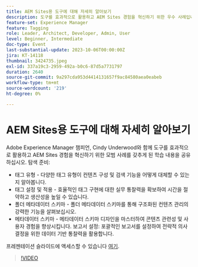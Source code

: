 ```yaml
---
title: AEM Sites용 도구에 대해 자세히 알아보기
description: 도구를 효과적으로 활용하고 AEM Sites 경험을 혁신하기 위한 우수 사례입니다. 태그 유형 다양한 태그 유형이 컨텐츠 구성 및 검색 기능을 어떻게 과대평가할 수 있는지 알아봅니다.  태그 설정 및 적용 효율적인 태그 구현에 대한 실무 통찰력을 확보하여 시간을 절약하고 생산성을 높일 수 있습니다.  폴더 메타데이터 스키마 폴더 메타데이터 스키마를 통해 구조화된 컨텐츠 관리의 강력한 기능을 살펴보십시오.메타데이터 스키마는 메타데이터 스키마 디자인을 마스터하여 컨텐츠 관련성과 사용자 경험을 향상시킵니다. 보고서 설정 포괄적인 보고서를 설정하여 전략적 의사 결정을 위한 데이터 기반 통찰력을 활용합니다.여기에서 프레젠테이션 슬라이드에 액세스할 수 있습니다.
feature-set: Experience Manager
feature: Tagging
role: Leader, Architect, Developer, Admin, User
level: Beginner, Intermediate
doc-type: Event
last-substantial-update: 2023-10-06T00:00:00Z
jira: KT-14118
thumbnail: 3424735.jpeg
exl-id: 337a19c3-2959-492a-b0c6-87d5a7731797
duration: 2640
source-git-commit: 9a297cda953d4414131657f9ac84580aea0eabeb
workflow-type: tm+mt
source-wordcount: '219'
ht-degree: 0%

---
```


# AEM Sites용 도구에 대해 자세히 알아보기

Adobe Experience Manager 챔피언, Cindy Underwood와 함께 도구를 효과적으로 활용하고 AEM Sites 경험을 혁신하기 위한 모범 사례를 갖추게 된 학습 내용을 공유하십시오. 탐색 준비:

* 태그 유형 - 다양한 태그 유형이 컨텐츠 구성 및 검색 기능을 어떻게 대체할 수 있는지 알아봅니다.
* 태그 설정 및 적용 - 효율적인 태그 구현에 대한 실무 통찰력을 확보하여 시간을 절약하고 생산성을 높일 수 있습니다.
* 폴더 메타데이터 스키마 - 폴더 메타데이터 스키마를 통해 구조화된 컨텐츠 관리의 강력한 기능을 살펴보십시오.
* 메타데이터 스키마 - 메타데이터 스키마 디자인을 마스터하여 콘텐츠 관련성 및 사용자 경험을 향상시킵니다. 보고서 설정: 포괄적인 보고서를 설정하여 전략적 의사 결정을 위한 데이터 기반 통찰력을 활용합니다.

프레젠테이션 슬라이드에 액세스할 수 있습니다 [여기](/help/learn-from-your-peers/assets/experience-manager/sept2023/AEM-Sites-Tools-Webinar.pdf).

>[!VIDEO](https://video.tv.adobe.com/v/3424735/?learn=on)
